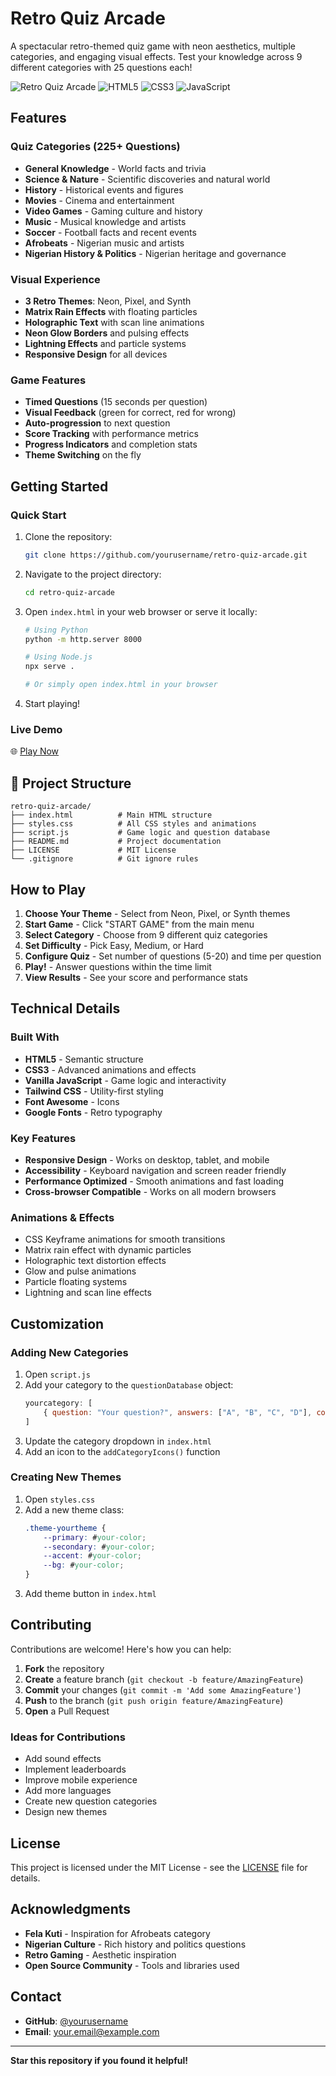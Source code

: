 # Retro Quiz Arcade

A spectacular retro-themed quiz game with neon aesthetics, multiple categories, and engaging visual effects. Test your knowledge across 9 different categories with 25 questions each!

![Retro Quiz Arcade](https://img.shields.io/badge/Status-Active-brightgreen)
![HTML5](https://img.shields.io/badge/HTML5-E34F26?logo=html5&logoColor=white)
![CSS3](https://img.shields.io/badge/CSS3-1572B6?logo=css3&logoColor=white)
![JavaScript](https://img.shields.io/badge/JavaScript-F7DF1E?logo=javascript&logoColor=black)

## Features

### **Quiz Categories (225+ Questions)**
-  **General Knowledge** - World facts and trivia
-  **Science & Nature** - Scientific discoveries and natural world
-  **History** - Historical events and figures
-  **Movies** - Cinema and entertainment
-  **Video Games** - Gaming culture and history
-  **Music** - Musical knowledge and artists
-  **Soccer** - Football facts and recent events
-  **Afrobeats** - Nigerian music and artists
-  **Nigerian History & Politics** - Nigerian heritage and governance

###  **Visual Experience**
- **3 Retro Themes**: Neon, Pixel, and Synth
- **Matrix Rain Effects** with floating particles
- **Holographic Text** with scan line animations
- **Neon Glow Borders** and pulsing effects
- **Lightning Effects** and particle systems
- **Responsive Design** for all devices

###  **Game Features**
- **Timed Questions** (15 seconds per question)
- **Visual Feedback** (green for correct, red for wrong)
- **Auto-progression** to next question
- **Score Tracking** with performance metrics
- **Progress Indicators** and completion stats
- **Theme Switching** on the fly

##  Getting Started

### **Quick Start**
1. Clone the repository:
   ```bash
   git clone https://github.com/yourusername/retro-quiz-arcade.git
   ```

2. Navigate to the project directory:
   ```bash
   cd retro-quiz-arcade
   ```

3. Open `index.html` in your web browser or serve it locally:
   ```bash
   # Using Python
   python -m http.server 8000
   
   # Using Node.js
   npx serve .
   
   # Or simply open index.html in your browser
   ```

4. Start playing!

### **Live Demo**
🌐 [Play Now](https://iribama094.github.io/retro-quiz-arcade)

## 📁 Project Structure

```
retro-quiz-arcade/
├── index.html          # Main HTML structure
├── styles.css          # All CSS styles and animations
├── script.js           # Game logic and question database
├── README.md           # Project documentation
├── LICENSE             # MIT License
└── .gitignore          # Git ignore rules
```

## How to Play

1. **Choose Your Theme** - Select from Neon, Pixel, or Synth themes
2. **Start Game** - Click "START GAME" from the main menu
3. **Select Category** - Choose from 9 different quiz categories
4. **Set Difficulty** - Pick Easy, Medium, or Hard
5. **Configure Quiz** - Set number of questions (5-20) and time per question
6. **Play!** - Answer questions within the time limit
7. **View Results** - See your score and performance stats

##  Technical Details

### **Built With**
- **HTML5** - Semantic structure
- **CSS3** - Advanced animations and effects
- **Vanilla JavaScript** - Game logic and interactivity
- **Tailwind CSS** - Utility-first styling
- **Font Awesome** - Icons
- **Google Fonts** - Retro typography

### **Key Features**
- **Responsive Design** - Works on desktop, tablet, and mobile
- **Accessibility** - Keyboard navigation and screen reader friendly
- **Performance Optimized** - Smooth animations and fast loading
- **Cross-browser Compatible** - Works on all modern browsers

### **Animations & Effects**
- CSS Keyframe animations for smooth transitions
- Matrix rain effect with dynamic particles
- Holographic text distortion effects
- Glow and pulse animations
- Particle floating systems
- Lightning and scan line effects

##  Customization

### **Adding New Categories**
1. Open `script.js`
2. Add your category to the `questionDatabase` object:
   ```javascript
   yourcategory: [
       { question: "Your question?", answers: ["A", "B", "C", "D"], correct: 0 }
   ]
   ```
3. Update the category dropdown in `index.html`
4. Add an icon to the `addCategoryIcons()` function

### **Creating New Themes**
1. Open `styles.css`
2. Add a new theme class:
   ```css
   .theme-yourtheme {
       --primary: #your-color;
       --secondary: #your-color;
       --accent: #your-color;
       --bg: #your-color;
   }
   ```
3. Add theme button in `index.html`

## Contributing

Contributions are welcome! Here's how you can help:

1. **Fork** the repository
2. **Create** a feature branch (`git checkout -b feature/AmazingFeature`)
3. **Commit** your changes (`git commit -m 'Add some AmazingFeature'`)
4. **Push** to the branch (`git push origin feature/AmazingFeature`)
5. **Open** a Pull Request

### **Ideas for Contributions**
-  Add sound effects
-  Implement leaderboards
-  Improve mobile experience
-  Add more languages
-  Create new question categories
-  Design new themes

##  License

This project is licensed under the MIT License - see the [LICENSE](LICENSE) file for details.

##  Acknowledgments

- **Fela Kuti** - Inspiration for Afrobeats category
- **Nigerian Culture** - Rich history and politics questions
- **Retro Gaming** - Aesthetic inspiration
- **Open Source Community** - Tools and libraries used

##  Contact

- **GitHub**: [@yourusername](https://github.com/iribama094)
- **Email**: your.email@example.com

---

 **Star this repository if you found it helpful!** 

